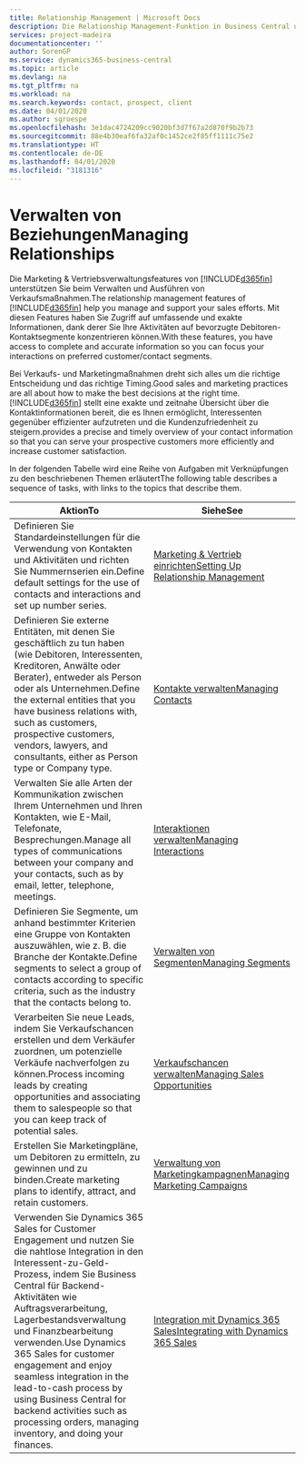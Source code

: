 ```yaml
---
title: Relationship Management | Microsoft Docs
description: Die Relationship Management-Funktion in Business Central unterstützt Ihr Verkaufsanstrengungen und Sie können damit auf Informationen Ihrer Kontakte und auf Vermögensfunktionen effizient zugreifen.
services: project-madeira
documentationcenter: ''
author: SorenGP
ms.service: dynamics365-business-central
ms.topic: article
ms.devlang: na
ms.tgt_pltfrm: na
ms.workload: na
ms.search.keywords: contact, prospect, client
ms.date: 04/01/2020
ms.author: sgroespe
ms.openlocfilehash: 3e1dac4724209cc9020bf3d7f67a2d870f9b2b73
ms.sourcegitcommit: 88e4b30eaf6fa32af0c1452ce2f85ff1111c75e2
ms.translationtype: HT
ms.contentlocale: de-DE
ms.lasthandoff: 04/01/2020
ms.locfileid: "3181316"
---
```

# <a name="managing-relationships"></a><span data-ttu-id="f8cb3-103">Verwalten von Beziehungen</span><span class="sxs-lookup"><span data-stu-id="f8cb3-103">Managing Relationships</span></span>
<span data-ttu-id="f8cb3-104">Die Marketing & Vertriebsverwaltungsfeatures von [!INCLUDE[d365fin](includes/d365fin_md.md)] unterstützen Sie beim Verwalten und Ausführen von Verkaufsmaßnahmen.</span><span class="sxs-lookup"><span data-stu-id="f8cb3-104">The relationship management features of [!INCLUDE[d365fin](includes/d365fin_md.md)] help you manage and support your sales efforts.</span></span> <span data-ttu-id="f8cb3-105">Mit diesen Features haben Sie Zugriff auf umfassende und exakte Informationen, dank derer Sie Ihre Aktivitäten auf bevorzugte Debitoren-Kontaktsegmente konzentrieren können.</span><span class="sxs-lookup"><span data-stu-id="f8cb3-105">With these features, you have access to complete and accurate information so you can focus your interactions on preferred customer/contact segments.</span></span>

<span data-ttu-id="f8cb3-106">Bei Verkaufs- und Marketingmaßnahmen dreht sich alles um die richtige Entscheidung und das richtige Timing.</span><span class="sxs-lookup"><span data-stu-id="f8cb3-106">Good sales and marketing practices are all about how to make the best decisions at the right time.</span></span> [!INCLUDE[d365fin](includes/d365fin_md.md)] <span data-ttu-id="f8cb3-107">stellt eine exakte und zeitnahe Übersicht über die Kontaktinformationen bereit, die es Ihnen ermöglicht, Interessenten gegenüber effizienter aufzutreten und die Kundenzufriedenheit zu steigern.</span><span class="sxs-lookup"><span data-stu-id="f8cb3-107">provides a precise and timely overview of your contact information so that you can serve your prospective customers more efficiently and increase customer satisfaction.</span></span>

<span data-ttu-id="f8cb3-108">In der folgenden Tabelle wird eine Reihe von Aufgaben mit Verknüpfungen zu den beschriebenen Themen erläutert</span><span class="sxs-lookup"><span data-stu-id="f8cb3-108">The following table describes a sequence of tasks, with links to the topics that describe them.</span></span>  

| <span data-ttu-id="f8cb3-109">Aktion</span><span class="sxs-lookup"><span data-stu-id="f8cb3-109">To</span></span> | <span data-ttu-id="f8cb3-110">Siehe</span><span class="sxs-lookup"><span data-stu-id="f8cb3-110">See</span></span> |
| --- | --- |
|<span data-ttu-id="f8cb3-111">Definieren Sie Standardeinstellungen für die Verwendung von Kontakten und Aktivitäten und richten Sie Nummernserien ein.</span><span class="sxs-lookup"><span data-stu-id="f8cb3-111">Define default settings for the use of contacts and interactions and set up number series.</span></span>|[<span data-ttu-id="f8cb3-112">Marketing & Vertrieb einrichten</span><span class="sxs-lookup"><span data-stu-id="f8cb3-112">Setting Up Relationship Management</span></span>](marketing-setup-marketing.md)|
|<span data-ttu-id="f8cb3-113">Definieren Sie externe Entitäten, mit denen Sie geschäftlich zu tun haben (wie Debitoren, Interessenten, Kreditoren, Anwälte oder Berater), entweder als Person oder als Unternehmen.</span><span class="sxs-lookup"><span data-stu-id="f8cb3-113">Define the external entities that you have business relations with, such as customers, prospective customers, vendors, lawyers, and consultants, either as Person type or Company type.</span></span>|[<span data-ttu-id="f8cb3-114">Kontakte verwalten</span><span class="sxs-lookup"><span data-stu-id="f8cb3-114">Managing Contacts</span></span>](marketing-contacts.md)|
|<span data-ttu-id="f8cb3-115">Verwalten Sie alle Arten der Kommunikation zwischen Ihrem Unternehmen und Ihren Kontakten, wie E-Mail, Telefonate, Besprechungen.</span><span class="sxs-lookup"><span data-stu-id="f8cb3-115">Manage all types of communications between your company and your contacts, such as by email, letter, telephone, meetings.</span></span>|[<span data-ttu-id="f8cb3-116">Interaktionen verwalten</span><span class="sxs-lookup"><span data-stu-id="f8cb3-116">Managing Interactions</span></span>](marketing-interactions.md)|
|<span data-ttu-id="f8cb3-117">Definieren Sie Segmente, um anhand bestimmter Kriterien eine Gruppe von Kontakten auszuwählen, wie z. B. die Branche der Kontakte.</span><span class="sxs-lookup"><span data-stu-id="f8cb3-117">Define segments to select a group of contacts according to specific criteria, such as the industry that the contacts belong to.</span></span>|[<span data-ttu-id="f8cb3-118">Verwalten von Segmenten</span><span class="sxs-lookup"><span data-stu-id="f8cb3-118">Managing Segments</span></span>](marketing-segments.md)|
|<span data-ttu-id="f8cb3-119">Verarbeiten Sie neue Leads, indem Sie Verkaufschancen erstellen und dem Verkäufer zuordnen, um potenzielle Verkäufe nachverfolgen zu können.</span><span class="sxs-lookup"><span data-stu-id="f8cb3-119">Process incoming leads by creating opportunities and associating them to salespeople so that you can keep track of potential sales.</span></span>|[<span data-ttu-id="f8cb3-120">Verkaufschancen verwalten</span><span class="sxs-lookup"><span data-stu-id="f8cb3-120">Managing Sales Opportunities</span></span>](marketing-manage-sales-opportunities.md)|
|<span data-ttu-id="f8cb3-121">Erstellen Sie Marketingpläne, um Debitoren zu ermitteln, zu gewinnen und zu binden.</span><span class="sxs-lookup"><span data-stu-id="f8cb3-121">Create marketing plans to identify, attract, and retain customers.</span></span>|[<span data-ttu-id="f8cb3-122">Verwaltung von Marketingkampagnen</span><span class="sxs-lookup"><span data-stu-id="f8cb3-122">Managing Marketing Campaigns</span></span>](marketing-campaigns.md)|
|<span data-ttu-id="f8cb3-123">Verwenden Sie Dynamics 365 Sales for Customer Engagement und nutzen Sie die nahtlose Integration in den Interessent-zu-Geld-Prozess, indem Sie Business Central für Backend-Aktivitäten wie Auftragsverarbeitung, Lagerbestandsverwaltung und Finanzbearbeitung verwenden.</span><span class="sxs-lookup"><span data-stu-id="f8cb3-123">Use Dynamics 365 Sales for customer engagement and enjoy seamless integration in the lead-to-cash process by using Business Central for backend activities such as processing orders, managing inventory, and doing your finances.</span></span>|[<span data-ttu-id="f8cb3-124">Integration mit Dynamics 365 Sales</span><span class="sxs-lookup"><span data-stu-id="f8cb3-124">Integrating with Dynamics 365 Sales</span></span>](marketing-integrate-dynamicscrm.md)|
